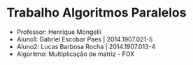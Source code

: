 # Trabalho Algoritmos Paralelos

* Professor: Henrique Mongelli
* Aluno1: Gabriel Escobar Paes | 2014.1907.021-5
* Aluno2: Lucas Barbosa Rocha   | 2014.1907.013-4
* Algoritmo: Multiplicação de matriz - FOX
